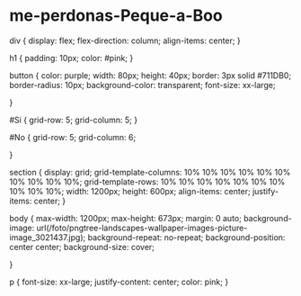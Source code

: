 # me-perdonas-Peque-a-Boo
div {
    display: flex;
    flex-direction: column;
    align-items: center;
}


h1 {
    padding: 10px;
    color: #pink;
}



button {
    color: purple;
    width: 80px;
    height: 40px;
    border: 3px solid #711DB0;
    border-radius: 10px;
    background-color: transparent;
    font-size: xx-large;
    
}

#Si {
    grid-row:  5;
    grid-column: 5;
}

#No {
    grid-row: 5;
    grid-column: 6;
    
}

section {
    display: grid;
    grid-template-columns: 10% 10% 10% 10% 10% 10% 10% 10% 10% 10%;
    grid-template-rows: 10% 10% 10% 10% 10% 10% 10% 10% 10% 10%;
    width: 1200px;
    height: 600px;
    align-items: center;
    justify-items: center;
}

body {
    max-width: 1200px;
    max-height: 673px;
    margin: 0 auto;
    background-image: url(/foto/pngtree-landscapes-wallpaper-images-picture-image_3021437.jpg);
    background-repeat: no-repeat; 
    background-position: center center; 
     background-size: cover;
    
}

p {
    font-size: xx-large;
    justify-content: center;
    color: pink;
}
